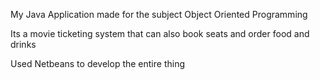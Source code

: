 My Java Application made for the subject Object Oriented Programming

Its a movie ticketing system that can also book seats and order food and drinks

Used Netbeans to develop the entire thing
